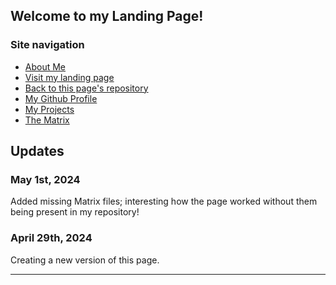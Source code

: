 ## Welcome to my Landing Page!
### Site navigation
- <a href = "https://shosephiroth.github.io/aboutMe">About Me</a> 
- <a href = "https://shosephiroth.github.io/">Visit my landing page</a> 
- <a href = "https://github.com/shosephiroth/shosephiroth.github.io">Back to this page's repository</a>
- <a href = "https://github.com/shosephiroth">My Github Profile
- <a href = "https://shosephiroth.github.io/projects.html">My Projects</a>
- <a href = "https://shosephiroth.github.io/Portfolio-Matrix/">The Matrix</a>

## Updates

### May 1st, 2024

Added missing Matrix files; interesting how the page worked without them being present in my repository!

### April 29th, 2024

Creating a new version of this page.

--- 